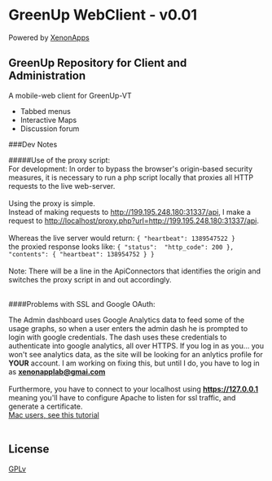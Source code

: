 GreenUp WebClient  - v0.01
=========
Powered by <a href="http://xenonapps.com">XenonApps</a>

GreenUp Repository for Client and Administration
------------------------------------------------------------------------

A mobile-web client for GreenUp-VT 

 - Tabbed menus
 - Interactive Maps
 - Discussion forum



###Dev Notes

#####Use of the proxy script:<br />
For development: In order to bypass the browser's origin-based security measures, it is necessary to run a php script locally that proxies
all HTTP requests to the live web-server.<br /><br />
Using the proxy is simple.<br />Instead of making requests to http://199.195.248.180:31337/api,
I make a request to <a href="http://localhost/proxy.php?url=http://199.195.248.180:31337/api">http://localhost/proxy.php?url=http://199.195.248.180:31337/api</a>. <br /><br />
Whereas the live server would return: `{ "heartbeat": 1389547522 }`<br />
the proxied response looks like: `{ "status":  "http_code": 200 }, "contents": { "heartbeat": 138954752 } }`<br /><br />
Note:  There will be a line in the ApiConnectors that identifies the origin and switches the proxy script in and out accordingly.<br /><br />
 
####Problems with SSL and Google OAuth:

 The Admin dashboard uses Google Analytics data to feed some of the usage graphs, so when a user enters the admin dash he is prompted to login
 with google credentials. The dash uses these credentials to authenticate into google analytics, all over HTTPS. If you log in as you... you won't see analytics data,
 as the site will be looking for an anlytics profile for <b>YOUR</b> account.
 I am working on fixing this, but until I do, you have to log in as <b>xenonapplab@gmai.com</b><br /><br />
 Furthermore, you have to connect to your localhost using <b>https://127.0.0.1</b> meaning you'll have to configure Apache to listen for ssl traffic,
 and generate a certificate.<br />
 <A href="http://webdevstudios.com/2013/05/24/how-to-set-up-ssl-with-osx-mountain-lions-built-in-apache/">Mac users, see this tutorial</a><br /><br />



License
--

<a href="3http://www.gnu.org/licenses/gpl.html">GPLv</a>
